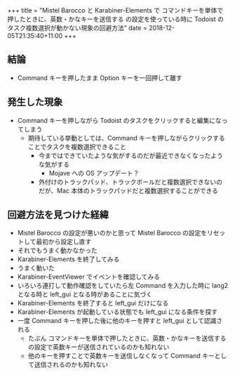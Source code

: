 +++
title = "Mistel Barocco と Karabiner-Elements で コマンドキーを単体で押したときに、英数・かなキーを送信する の設定を使っている時に Todoist のタスク複数選択が動かない現象の回避方法"
date = 2018-12-05T21:35:40+11:00
+++

## 結論

- Command キーを押したまま Option キーを一回押して離す

## 発生した現象

- Command キーを押しながら Todoist のタスクをクリックすると編集になってしまう
    - 期待している挙動としては、Command キーを押しながらクリックすることでタスクを複数選択できること
        - 今まではできていたような気がするのだが最近できなくなったような気がする
            - Mojave への OS アップデート？
        - 外付けのトラックパッド、トラックボールだと複数選択できないのだが、Mac 本体のトラックパッドだと複数選択することができる

## 回避方法を見つけた経緯

- Mistel Barocco の設定が悪いのかと思って Mistel Barocco の設定をリセットして最初から設定し直す
- それでもうまく動かなかった
- Karabiner-Elements を終了してみる
- うまく動いた
- Karabiner-EventViewer でイベントを確認してみる
- いろいろ連打して動作確認をしていたら左 Command を入力した時に lang2 となる時と left_gui となる時があることに気づく
- Karabiner-Elements を終了すると left_gui だけになる
- Karabiner-Elements が起動している状態でも left_gui になる条件を探す
- 一度 Command キーを押した後に他のキーを押すと left_gui として認識される
    - たぶん コマンドキーを単体で押したときに、英数・かなキーを送信する の設定で英数キーが送信されているのかも知れない
    - 他のキーを押すことで英数キーを送信しなくなって Command キーとして送信されるのかも知れない
